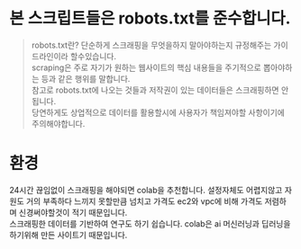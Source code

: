 # 본 스크립트들은 robots.txt를 준수합니다. 

> robots.txt란?
단순하게 스크래핑을 무엇을하지 말아야하는지 규정해주는 가이드라인이라 할수있습니다.  
scraping은 주로 자기가 원하는 웹사이트의 핵심 내용들을 주기적으로 뽑아야하는 등과 같은 행위를 말합니다.    
참고로 robots.txt에 나오는 것들과 저작권이 있는 데이터들은  스크래핑하면 안됩니다.  
당연하게도 상업적으로 데이터를 활용할시에 사용자가 책임져야할 사항이기에 주의해야합니다.    

# 환경
24시간 끊임없이 스크래핑을 해야되면 colab을 추천합니다.
설정자체도 어렵지않고 자원도 거의 부족하다 느끼지 못할만큼 넘치고
가격도 ec2와 vpc에 비해 가격도 저렴하며 신경써야할것이 적기 때문입니다.  
스크래핑한 데이터를 기반하여 연구도 하기 쉽습니다. colab은 ai 머신러닝과 딥러닝을 하기위해 만든 사이트기 때문입니다.

